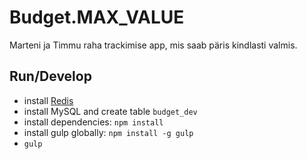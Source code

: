 Budget.MAX_VALUE
================

Marteni ja Timmu raha trackimise app, mis saab päris kindlasti valmis.

Run/Develop
-----------
* install [Redis](http://redis.io/)
* install MySQL and create table `budget_dev`
* install dependencies: `npm install`
* install gulp globally: `npm install -g gulp`
* `gulp`
